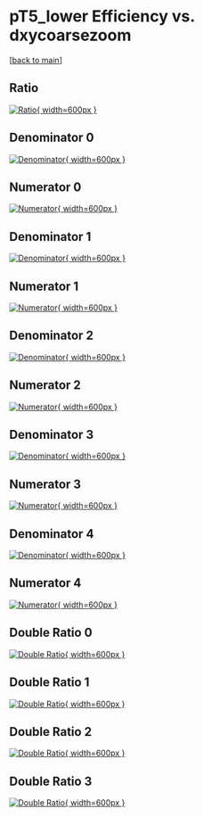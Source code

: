 # pT5_lower Efficiency vs. dxycoarsezoom

[[back to main](./)]



## Ratio

[![Ratio](../mtv/var/pT5_lower_base_11_1_eff_dxycoarsezoom.png){ width=600px }](../mtv/var/pT5_lower_base_11_1_eff_dxycoarsezoom.pdf)

## Denominator 0

[![Denominator](../mtv/den/pT5_lower_base_11_1_eff_dxycoarsezoom_den0.png){ width=600px }](../mtv/den/pT5_lower_base_11_1_eff_dxycoarsezoom_den0.pdf)

## Numerator 0

[![Numerator](../mtv/num/pT5_lower_base_11_1_eff_dxycoarsezoom_num0.png){ width=600px }](../mtv/num/pT5_lower_base_11_1_eff_dxycoarsezoom_num0.pdf)

## Denominator 1

[![Denominator](../mtv/den/pT5_lower_base_11_1_eff_dxycoarsezoom_den1.png){ width=600px }](../mtv/den/pT5_lower_base_11_1_eff_dxycoarsezoom_den1.pdf)

## Numerator 1

[![Numerator](../mtv/num/pT5_lower_base_11_1_eff_dxycoarsezoom_num1.png){ width=600px }](../mtv/num/pT5_lower_base_11_1_eff_dxycoarsezoom_num1.pdf)

## Denominator 2

[![Denominator](../mtv/den/pT5_lower_base_11_1_eff_dxycoarsezoom_den2.png){ width=600px }](../mtv/den/pT5_lower_base_11_1_eff_dxycoarsezoom_den2.pdf)

## Numerator 2

[![Numerator](../mtv/num/pT5_lower_base_11_1_eff_dxycoarsezoom_num2.png){ width=600px }](../mtv/num/pT5_lower_base_11_1_eff_dxycoarsezoom_num2.pdf)

## Denominator 3

[![Denominator](../mtv/den/pT5_lower_base_11_1_eff_dxycoarsezoom_den3.png){ width=600px }](../mtv/den/pT5_lower_base_11_1_eff_dxycoarsezoom_den3.pdf)

## Numerator 3

[![Numerator](../mtv/num/pT5_lower_base_11_1_eff_dxycoarsezoom_num3.png){ width=600px }](../mtv/num/pT5_lower_base_11_1_eff_dxycoarsezoom_num3.pdf)

## Denominator 4

[![Denominator](../mtv/den/pT5_lower_base_11_1_eff_dxycoarsezoom_den4.png){ width=600px }](../mtv/den/pT5_lower_base_11_1_eff_dxycoarsezoom_den4.pdf)

## Numerator 4

[![Numerator](../mtv/num/pT5_lower_base_11_1_eff_dxycoarsezoom_num4.png){ width=600px }](../mtv/num/pT5_lower_base_11_1_eff_dxycoarsezoom_num4.pdf)

## Double Ratio 0

[![Double Ratio](../mtv/ratio/pT5_lower_base_11_1_eff_dxycoarsezoom_ratio0.png){ width=600px }](../mtv/ratio/pT5_lower_base_11_1_eff_dxycoarsezoom_ratio0.pdf)

## Double Ratio 1

[![Double Ratio](../mtv/ratio/pT5_lower_base_11_1_eff_dxycoarsezoom_ratio1.png){ width=600px }](../mtv/ratio/pT5_lower_base_11_1_eff_dxycoarsezoom_ratio1.pdf)

## Double Ratio 2

[![Double Ratio](../mtv/ratio/pT5_lower_base_11_1_eff_dxycoarsezoom_ratio2.png){ width=600px }](../mtv/ratio/pT5_lower_base_11_1_eff_dxycoarsezoom_ratio2.pdf)

## Double Ratio 3

[![Double Ratio](../mtv/ratio/pT5_lower_base_11_1_eff_dxycoarsezoom_ratio3.png){ width=600px }](../mtv/ratio/pT5_lower_base_11_1_eff_dxycoarsezoom_ratio3.pdf)

